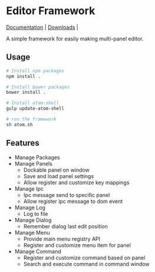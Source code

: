 # Editor Framework

[Documentation](https://github.com/fireball-x/editor-framework/tree/master/docs) |
[Downloads](http://github.com/fireball-x/releases/) |

A simple framework for easily making multi-panel editor.

## Usage

```bash
# Install npm packages
npm install .

# Install bower packages
bower install .

# Install atom-shell
gulp update-atom-shell

# run the framework
sh atom.sh
```

## Features

 - Manage Packages
 - Manage Panels
   - Dockable panel on window
   - Save and load panel settings
   - Allow register and customize key mappings
 - Manage Ipc
   - Ipc message send to specific panel
   - Allow register ipc message to dom event
 - Manage Log
   - Log to file
 - Manage Dialog
   - Remember dialog last edit position
 - Manage Menu
   - Provide main menu registry API
   - Register and customize menu item for panel
 - Manage Command
   - Register and customize command based on panel
   - Search and execute command in command window
